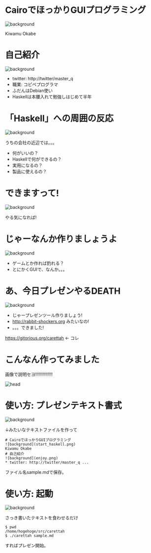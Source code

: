 # CairoでほっかりGUIプログラミング

![background](start_haskell.png)

Kiwamu Okabe

# 自己紹介

![background](enjoy.png)

* twitter: http://twitter/master_q
* 職業: コピペプログラマ
* ふだんはDebian使い
* Haskellは本腰入れて勉強しはじめて半年

# 「Haskell」への周囲の反応

![background](Haskellwiki_logo_big.png)

うちの会社の近辺では。。。

* 何がいいの？
* Haskellで何ができるの？
* 実用になるの？
* 製品に使えるの？

# できますって!

![background](kuma.png)

やる気になれば!

# じゃーなんか作りましょうよ

![background](hammer.png)

* ゲームとか作れば釣れる？
* とにかくGUIで、なんか。。。

# あ、今日プレゼンやるDEATH

![background](lavie-with-logo.png)

* じゃープレゼンツール作りましょう!
* http://rabbit-shockers.org みたいなの!
* 。。。できました!

https://gitorious.org/carettah ← コレ

# こんなん作ってみました

画像で説明セヨ!!!!!!!!!!!!!!

![head](hammer.png)

# 使い方: プレゼンテキスト書式

![background](editors.png)

↓みたいなテキストファイルを作って

~~~ { .markdown }
# CairoでほっかりGUIプログラミング
![background](start_haskell.png)
Kiwamu Okabe
# 自己紹介
![background](enjoy.png)
* twitter: http://twitter/master_q ...
~~~

ファイル名sample.mdで保存。

# 使い方: 起動

![background](execute.png)

さっき書いたテキストを食わせるだけ

~~~ { .command }
$ pwd
/home/hogehoge/src/carettah
$ ./carettah sample.md
~~~

すればプレゼン開始。
